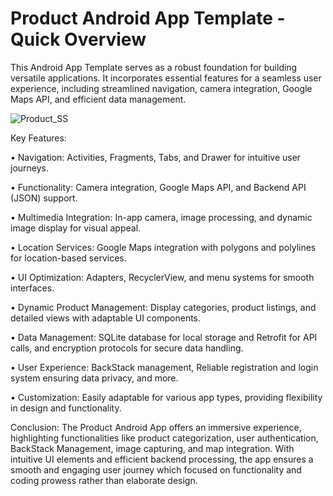 # Product Android App Template - Quick Overview

This Android App Template serves as a robust foundation for building versatile applications. It incorporates essential features for a seamless user experience, including streamlined navigation, camera integration, Google Maps API, and efficient data management.

![Product_SS](https://github.com/zaqo13/Product/assets/37157319/05335df0-e147-491c-bf2e-5f80acca810e)

Key Features:

•	Navigation: Activities, Fragments, Tabs, and Drawer for intuitive user journeys.

•	Functionality: Camera integration, Google Maps API, and Backend API (JSON) support.
  
  •	Multimedia Integration: In-app camera, image processing, and dynamic image display for visual appeal.
  
  •	Location Services: Google Maps integration with polygons and polylines for location-based services.
  
•	UI Optimization: Adapters, RecyclerView, and menu systems for smooth interfaces.
  
  •	Dynamic Product Management: Display categories, product listings, and detailed views with adaptable UI components.

•	Data Management: SQLite database for local storage and Retrofit for API calls, and encryption protocols for secure data handling.

•	User Experience: BackStack management, Reliable registration and login system ensuring data privacy, and more.

•	Customization: Easily adaptable for various app types, providing flexibility in design and functionality.

Conclusion:
The Product Android App offers an immersive experience, highlighting functionalities like product categorization, user authentication, BackStack Management, image capturing, and map integration. With intuitive UI elements and efficient backend processing, the app ensures a smooth and engaging user journey which focused on functionality and coding prowess rather than elaborate design.
